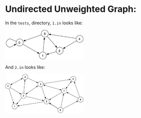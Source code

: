 # Undirected Unweighted Graph:

In the `tests`, directory, `1.in` looks like:

<p float="left">
  <img src="https://raw.githubusercontent.com/Tymotex/DataStructures/master/Images/interactive-graph/tests/unweighted-digraph-1.png" width="50%" />
</p>

And `2.in` looks like:

<p float="left">
  <img src="https://raw.githubusercontent.com/Tymotex/DataStructures/master/Images/interactive-graph/tests/unweighted-digraph-2.png" width="50%" />
</p>
